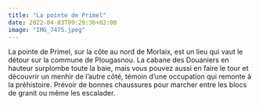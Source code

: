 ```yaml
---
title: "La pointe de Primel"
date: 2022-04-03T09:29:36+02:00
image: "IMG_7475.jpeg"
---
```


La pointe de Primel, sur la côte au nord de Morlaix, est un lieu qui vaut le détour sur la commune de Plougasnou. La cabane des Douaniers en hauteur surplombe toute la baie, mais vous pouvez aussi en faire le tour et découvrir un menhir de l’autre côté, témoin d’une occupation qui remonte à la préhistoire. Prévoir de bonnes chaussures pour marcher entre les blocs de granit ou même les escalader. 

